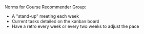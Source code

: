 Norms for Course Recommender Group: 
  * A "stand-up" meeting each week
  * Current tasks detailed on the kanban board
  * Have a retro every week or every two weeks to adjust the pace
